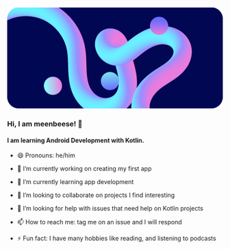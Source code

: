 ![Banner](https://raw.githubusercontent.com/Iamlooker/Iamlooker/main/my-banner-rounded.png)

### Hi, I am meenbeese! 👋
#### I am learning Android Development with Kotlin.

- 😄 Pronouns: he/him

- 🔭 I’m currently working on creating my first app
- 🌱 I’m currently learning app development
- 👯 I’m looking to collaborate on projects I find interesting
- 🤔 I’m looking for help with issues that need help on Kotlin projects
- 📫 How to reach me: tag me on an issue and I will respond
- ⚡ Fun fact: I have many hobbies like reading, and listening to podcasts
